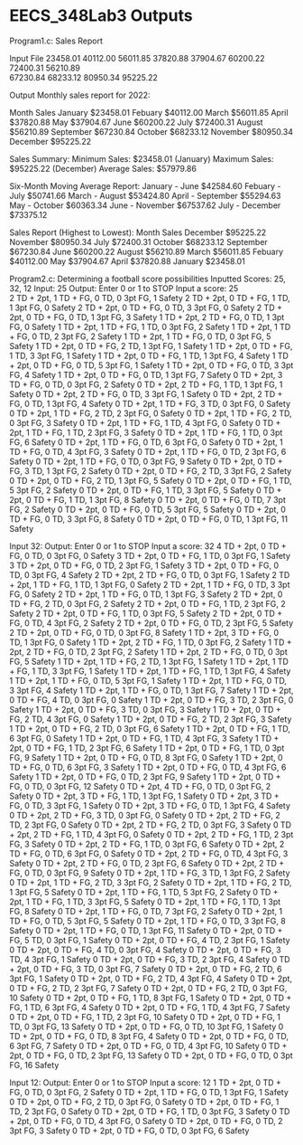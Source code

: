 # EECS_348Lab3 Outputs
Program1.c: Sales Report

  Input File
  23458.01 
  40112.00 
  56011.85 
  37820.88 
  37904.67 
  60200.22 
  72400.31 
  56210.89  
  67230.84 
  68233.12 
  80950.34 
  95225.22

  Output
  Monthly sales report for 2022:

  Month   Sales
  January $23458.01
  Febuary $40112.00
  March $56011.85
  April $37820.88
  May $37904.67
  June $60200.22
  July $72400.31
  August $56210.89
  September $67230.84
  October $68233.12
  November $80950.34
  December $95225.22

  Sales Summary:
  Minimum Sales: $23458.01 (January)
  Maximum Sales: $95225.22 (December)
  Average Sales: $57979.86

  Six-Month Moving Average Report:
  January - June $42584.60
  Febuary - July $50741.66
  March - August $53424.80
  April - September $55294.63
  May - October $60363.34
  June - November $67537.62
  July - December $73375.12

  Sales Report (Highest to Lowest):
  Month   Sales
  December $95225.22
  November $80950.34
  July $72400.31
  October $68233.12
  September $67230.84
  June $60200.22
  August $56210.89
  March $56011.85
  Febuary $40112.00
  May $37904.67
  April $37820.88
  January $23458.01
  
Program2.c: Determining a football score possibilities
Inputted Scores: 25, 32, 12
  Input: 25
  Output:
  Enter 0 or 1 to STOP 
  Input a score: 25    
  2 TD + 2pt, 1 TD + FG, 0 TD, 0 3pt FG, 1 Safety 
  2 TD + 2pt, 0 TD + FG, 1 TD, 1 3pt FG, 0 Safety 
  2 TD + 2pt, 0 TD + FG, 0 TD, 3 3pt FG, 0 Safety 
  2 TD + 2pt, 0 TD + FG, 0 TD, 1 3pt FG, 3 Safety 
  1 TD + 2pt, 2 TD + FG, 0 TD, 1 3pt FG, 0 Safety 
  1 TD + 2pt, 1 TD + FG, 1 TD, 0 3pt FG, 2 Safety 
  1 TD + 2pt, 1 TD + FG, 0 TD, 2 3pt FG, 2 Safety 
  1 TD + 2pt, 1 TD + FG, 0 TD, 0 3pt FG, 5 Safety 
  1 TD + 2pt, 0 TD + FG, 2 TD, 1 3pt FG, 1 Safety 
  1 TD + 2pt, 0 TD + FG, 1 TD, 3 3pt FG, 1 Safety 
  1 TD + 2pt, 0 TD + FG, 1 TD, 1 3pt FG, 4 Safety 
  1 TD + 2pt, 0 TD + FG, 0 TD, 5 3pt FG, 1 Safety
  1 TD + 2pt, 0 TD + FG, 0 TD, 3 3pt FG, 4 Safety
  1 TD + 2pt, 0 TD + FG, 0 TD, 1 3pt FG, 7 Safety
  0 TD + 2pt, 3 TD + FG, 0 TD, 0 3pt FG, 2 Safety
  0 TD + 2pt, 2 TD + FG, 1 TD, 1 3pt FG, 1 Safety
  0 TD + 2pt, 2 TD + FG, 0 TD, 3 3pt FG, 1 Safety
  0 TD + 2pt, 2 TD + FG, 0 TD, 1 3pt FG, 4 Safety
  0 TD + 2pt, 1 TD + FG, 3 TD, 0 3pt FG, 0 Safety
  0 TD + 2pt, 1 TD + FG, 2 TD, 2 3pt FG, 0 Safety
  0 TD + 2pt, 1 TD + FG, 2 TD, 0 3pt FG, 3 Safety
  0 TD + 2pt, 1 TD + FG, 1 TD, 4 3pt FG, 0 Safety
  0 TD + 2pt, 1 TD + FG, 1 TD, 2 3pt FG, 3 Safety
  0 TD + 2pt, 1 TD + FG, 1 TD, 0 3pt FG, 6 Safety 
  0 TD + 2pt, 1 TD + FG, 0 TD, 6 3pt FG, 0 Safety
  0 TD + 2pt, 1 TD + FG, 0 TD, 4 3pt FG, 3 Safety
  0 TD + 2pt, 1 TD + FG, 0 TD, 2 3pt FG, 6 Safety
  0 TD + 2pt, 1 TD + FG, 0 TD, 0 3pt FG, 9 Safety
  0 TD + 2pt, 0 TD + FG, 3 TD, 1 3pt FG, 2 Safety
  0 TD + 2pt, 0 TD + FG, 2 TD, 3 3pt FG, 2 Safety
  0 TD + 2pt, 0 TD + FG, 2 TD, 1 3pt FG, 5 Safety
  0 TD + 2pt, 0 TD + FG, 1 TD, 5 3pt FG, 2 Safety
  0 TD + 2pt, 0 TD + FG, 1 TD, 3 3pt FG, 5 Safety
  0 TD + 2pt, 0 TD + FG, 1 TD, 1 3pt FG, 8 Safety
  0 TD + 2pt, 0 TD + FG, 0 TD, 7 3pt FG, 2 Safety
  0 TD + 2pt, 0 TD + FG, 0 TD, 5 3pt FG, 5 Safety
  0 TD + 2pt, 0 TD + FG, 0 TD, 3 3pt FG, 8 Safety 
  0 TD + 2pt, 0 TD + FG, 0 TD, 1 3pt FG, 11 Safety

  Input 32:
  Output:
  Enter 0 or 1 to STOP
  Input a score: 32
  4 TD + 2pt, 0 TD + FG, 0 TD, 0 3pt FG, 0 Safety 
  3 TD + 2pt, 0 TD + FG, 1 TD, 0 3pt FG, 1 Safety
  3 TD + 2pt, 0 TD + FG, 0 TD, 2 3pt FG, 1 Safety
  3 TD + 2pt, 0 TD + FG, 0 TD, 0 3pt FG, 4 Safety
  2 TD + 2pt, 2 TD + FG, 0 TD, 0 3pt FG, 1 Safety
  2 TD + 2pt, 1 TD + FG, 1 TD, 1 3pt FG, 0 Safety
  2 TD + 2pt, 1 TD + FG, 0 TD, 3 3pt FG, 0 Safety
  2 TD + 2pt, 1 TD + FG, 0 TD, 1 3pt FG, 3 Safety
  2 TD + 2pt, 0 TD + FG, 2 TD, 0 3pt FG, 2 Safety
  2 TD + 2pt, 0 TD + FG, 1 TD, 2 3pt FG, 2 Safety
  2 TD + 2pt, 0 TD + FG, 1 TD, 0 3pt FG, 5 Safety
  2 TD + 2pt, 0 TD + FG, 0 TD, 4 3pt FG, 2 Safety
  2 TD + 2pt, 0 TD + FG, 0 TD, 2 3pt FG, 5 Safety
  2 TD + 2pt, 0 TD + FG, 0 TD, 0 3pt FG, 8 Safety
  1 TD + 2pt, 3 TD + FG, 0 TD, 1 3pt FG, 0 Safety
  1 TD + 2pt, 2 TD + FG, 1 TD, 0 3pt FG, 2 Safety 
  1 TD + 2pt, 2 TD + FG, 0 TD, 2 3pt FG, 2 Safety
  1 TD + 2pt, 2 TD + FG, 0 TD, 0 3pt FG, 5 Safety
  1 TD + 2pt, 1 TD + FG, 2 TD, 1 3pt FG, 1 Safety
  1 TD + 2pt, 1 TD + FG, 1 TD, 3 3pt FG, 1 Safety
  1 TD + 2pt, 1 TD + FG, 1 TD, 1 3pt FG, 4 Safety
  1 TD + 2pt, 1 TD + FG, 0 TD, 5 3pt FG, 1 Safety
  1 TD + 2pt, 1 TD + FG, 0 TD, 3 3pt FG, 4 Safety
  1 TD + 2pt, 1 TD + FG, 0 TD, 1 3pt FG, 7 Safety
  1 TD + 2pt, 0 TD + FG, 4 TD, 0 3pt FG, 0 Safety
  1 TD + 2pt, 0 TD + FG, 3 TD, 2 3pt FG, 0 Safety
  1 TD + 2pt, 0 TD + FG, 3 TD, 0 3pt FG, 3 Safety
  1 TD + 2pt, 0 TD + FG, 2 TD, 4 3pt FG, 0 Safety 
  1 TD + 2pt, 0 TD + FG, 2 TD, 2 3pt FG, 3 Safety
  1 TD + 2pt, 0 TD + FG, 2 TD, 0 3pt FG, 6 Safety
  1 TD + 2pt, 0 TD + FG, 1 TD, 6 3pt FG, 0 Safety
  1 TD + 2pt, 0 TD + FG, 1 TD, 4 3pt FG, 3 Safety
  1 TD + 2pt, 0 TD + FG, 1 TD, 2 3pt FG, 6 Safety
  1 TD + 2pt, 0 TD + FG, 1 TD, 0 3pt FG, 9 Safety
  1 TD + 2pt, 0 TD + FG, 0 TD, 8 3pt FG, 0 Safety
  1 TD + 2pt, 0 TD + FG, 0 TD, 6 3pt FG, 3 Safety
  1 TD + 2pt, 0 TD + FG, 0 TD, 4 3pt FG, 6 Safety
  1 TD + 2pt, 0 TD + FG, 0 TD, 2 3pt FG, 9 Safety
  1 TD + 2pt, 0 TD + FG, 0 TD, 0 3pt FG, 12 Safety 
  0 TD + 2pt, 4 TD + FG, 0 TD, 0 3pt FG, 2 Safety
  0 TD + 2pt, 3 TD + FG, 1 TD, 1 3pt FG, 1 Safety
  0 TD + 2pt, 3 TD + FG, 0 TD, 3 3pt FG, 1 Safety
  0 TD + 2pt, 3 TD + FG, 0 TD, 1 3pt FG, 4 Safety
  0 TD + 2pt, 2 TD + FG, 3 TD, 0 3pt FG, 0 Safety
  0 TD + 2pt, 2 TD + FG, 2 TD, 2 3pt FG, 0 Safety
  0 TD + 2pt, 2 TD + FG, 2 TD, 0 3pt FG, 3 Safety
  0 TD + 2pt, 2 TD + FG, 1 TD, 4 3pt FG, 0 Safety
  0 TD + 2pt, 2 TD + FG, 1 TD, 2 3pt FG, 3 Safety
  0 TD + 2pt, 2 TD + FG, 1 TD, 0 3pt FG, 6 Safety
  0 TD + 2pt, 2 TD + FG, 0 TD, 6 3pt FG, 0 Safety
  0 TD + 2pt, 2 TD + FG, 0 TD, 4 3pt FG, 3 Safety
  0 TD + 2pt, 2 TD + FG, 0 TD, 2 3pt FG, 6 Safety
  0 TD + 2pt, 2 TD + FG, 0 TD, 0 3pt FG, 9 Safety 
  0 TD + 2pt, 1 TD + FG, 3 TD, 1 3pt FG, 2 Safety
  0 TD + 2pt, 1 TD + FG, 2 TD, 3 3pt FG, 2 Safety
  0 TD + 2pt, 1 TD + FG, 2 TD, 1 3pt FG, 5 Safety
  0 TD + 2pt, 1 TD + FG, 1 TD, 5 3pt FG, 2 Safety
  0 TD + 2pt, 1 TD + FG, 1 TD, 3 3pt FG, 5 Safety
  0 TD + 2pt, 1 TD + FG, 1 TD, 1 3pt FG, 8 Safety
  0 TD + 2pt, 1 TD + FG, 0 TD, 7 3pt FG, 2 Safety
  0 TD + 2pt, 1 TD + FG, 0 TD, 5 3pt FG, 5 Safety
  0 TD + 2pt, 1 TD + FG, 0 TD, 3 3pt FG, 8 Safety
  0 TD + 2pt, 1 TD + FG, 0 TD, 1 3pt FG, 11 Safety
  0 TD + 2pt, 0 TD + FG, 5 TD, 0 3pt FG, 1 Safety
  0 TD + 2pt, 0 TD + FG, 4 TD, 2 3pt FG, 1 Safety
  0 TD + 2pt, 0 TD + FG, 4 TD, 0 3pt FG, 4 Safety
  0 TD + 2pt, 0 TD + FG, 3 TD, 4 3pt FG, 1 Safety 
  0 TD + 2pt, 0 TD + FG, 3 TD, 2 3pt FG, 4 Safety
  0 TD + 2pt, 0 TD + FG, 3 TD, 0 3pt FG, 7 Safety
  0 TD + 2pt, 0 TD + FG, 2 TD, 6 3pt FG, 1 Safety
  0 TD + 2pt, 0 TD + FG, 2 TD, 4 3pt FG, 4 Safety
  0 TD + 2pt, 0 TD + FG, 2 TD, 2 3pt FG, 7 Safety
  0 TD + 2pt, 0 TD + FG, 2 TD, 0 3pt FG, 10 Safety
  0 TD + 2pt, 0 TD + FG, 1 TD, 8 3pt FG, 1 Safety
  0 TD + 2pt, 0 TD + FG, 1 TD, 6 3pt FG, 4 Safety
  0 TD + 2pt, 0 TD + FG, 1 TD, 4 3pt FG, 7 Safety
  0 TD + 2pt, 0 TD + FG, 1 TD, 2 3pt FG, 10 Safety
  0 TD + 2pt, 0 TD + FG, 1 TD, 0 3pt FG, 13 Safety
  0 TD + 2pt, 0 TD + FG, 0 TD, 10 3pt FG, 1 Safety
  0 TD + 2pt, 0 TD + FG, 0 TD, 8 3pt FG, 4 Safety
  0 TD + 2pt, 0 TD + FG, 0 TD, 6 3pt FG, 7 Safety 
  0 TD + 2pt, 0 TD + FG, 0 TD, 4 3pt FG, 10 Safety
  0 TD + 2pt, 0 TD + FG, 0 TD, 2 3pt FG, 13 Safety
  0 TD + 2pt, 0 TD + FG, 0 TD, 0 3pt FG, 16 Safety

  Input 12:
  Output:
  Enter 0 or 1 to STOP
  Input a score: 12
  1 TD + 2pt, 0 TD + FG, 0 TD, 0 3pt FG, 2 Safety 
  0 TD + 2pt, 1 TD + FG, 0 TD, 1 3pt FG, 1 Safety
  0 TD + 2pt, 0 TD + FG, 2 TD, 0 3pt FG, 0 Safety
  0 TD + 2pt, 0 TD + FG, 1 TD, 2 3pt FG, 0 Safety
  0 TD + 2pt, 0 TD + FG, 1 TD, 0 3pt FG, 3 Safety
  0 TD + 2pt, 0 TD + FG, 0 TD, 4 3pt FG, 0 Safety
  0 TD + 2pt, 0 TD + FG, 0 TD, 2 3pt FG, 3 Safety
  0 TD + 2pt, 0 TD + FG, 0 TD, 0 3pt FG, 6 Safety
